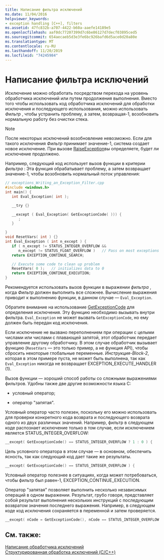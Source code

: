 ```yaml
---
title: Написание фильтра исключений
ms.date: 11/04/2016
helpviewer_keywords:
- exception handling [C++], filters
ms.assetid: 47fc832b-a707-4422-b60a-aaefe14189e5
ms.openlocfilehash: aaf0dc77207399d7c6be86127d7decf03895ced5
ms.sourcegitcommit: 654aecaeb5d3e3fe6bc926bafd6d5ace0d20a80e
ms.translationtype: MT
ms.contentlocale: ru-RU
ms.lasthandoff: 11/20/2019
ms.locfileid: "74245984"
---
```

# <a name="writing-an-exception-filter"></a>Написание фильтра исключений

Исключение можно обработать посредством перехода на уровень обработчика исключений или путем продолжения выполнения. Вместо того чтобы использовать код обработчика исключений для обработки исключения и последующего использования, можно использовать *Фильтр* , чтобы устранить проблему, а затем, возвращая-1, возобновить нормальную работу без очистки стека.

> [!NOTE]
>  После некоторых исключений возобновление невозможно. Если для такого исключения *Фильтр* принимает значение-1, система создает новое исключение. При вызове [RaiseException](/windows/win32/api/errhandlingapi/nf-errhandlingapi-raiseexception)вы определяете, будет ли исключение продолжено.

Например, следующий код использует вызов функции в критерии *фильтра* : Эта функция обрабатывает проблему, а затем возвращает значение-1, чтобы возобновить нормальный поток управления:

```cpp
// exceptions_Writing_an_Exception_Filter.cpp
#include <windows.h>
int main() {
   int Eval_Exception( int );

   __try {}

   __except ( Eval_Exception( GetExceptionCode( ))) {
      ;
   }

}
void ResetVars( int ) {}
int Eval_Exception ( int n_except ) {
   if ( n_except != STATUS_INTEGER_OVERFLOW &&
      n_except != STATUS_FLOAT_OVERFLOW )   // Pass on most exceptions
   return EXCEPTION_CONTINUE_SEARCH;

   // Execute some code to clean up problem
   ResetVars( 0 );   // initializes data to 0
   return EXCEPTION_CONTINUE_EXECUTION;
}
```

Рекомендуется использовать вызов функции в выражении *фильтра* , когда *Фильтр* должен выполнить все сложнее. Вычисление выражения приводит к выполнению функции, в данном случае — `Eval_Exception`.

Обратите внимание на использование [GetExceptionCode](/windows/win32/Debug/getexceptioncode) для определения исключения. Эту функцию необходимо вызывать внутри фильтра. `Eval_Exception` не может вызвать `GetExceptionCode`, но ему должен быть передан код исключения.

Если исключение не вызвано переполнением при операции с целыми числами или числами с плавающей запятой, этот обработчик передает управление другому обработчику. В этом случае обработчик вызывает функцию (`ResetVars` — это только пример, а не функция API), чтобы сбросить некоторые глобальные переменные. *Инструкция-Block-2*, которая в этом примере пуста, не может быть выполнена, так как `Eval_Exception` никогда не возвращает EXCEPTION_EXECUTE_HANDLER (1).

Вызов функции — хороший способ работы со сложными выражениями фильтров. Удобны также две другие возможности языка C:

- условный оператор;

- оператор "запятая".

Условный оператор часто полезен, поскольку его можно использовать для проверки конкретного кода возврата и последующего возврата одного из двух различных значений. Например, фильтр в следующем коде распознает исключение только в том случае, если исключением является STATUS_INTEGER_OVERFLOW:

```cpp
__except( GetExceptionCode() == STATUS_INTEGER_OVERFLOW ? 1 : 0 ) {
```

Цель условного оператора в этом случае — в основном, обеспечить ясность, так как следующий код дает такие же результаты.

```cpp
__except( GetExceptionCode() == STATUS_INTEGER_OVERFLOW ) {
```

Условный оператор полезнее в ситуациях, когда может потребоваться, чтобы фильтр был равен-1, EXCEPTION_CONTINUE_EXECUTION.

Оператор "запятая" позволяет выполнить несколько независимых операций в одном выражении. Результат, грубо говоря, представляет собой результат выполнения нескольких инструкций с последующим возвратом значения последнего выражения. Например, в следующем коде код исключения сохраняется в переменной и затем проверяется.

```cpp
__except( nCode = GetExceptionCode(), nCode == STATUS_INTEGER_OVERFLOW )
```

## <a name="see-also"></a>См. также:

[Написание обработчика исключений](../cpp/writing-an-exception-handler.md)<br/>
[Структурированная обработка исключений (C/C++)](../cpp/structured-exception-handling-c-cpp.md)